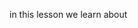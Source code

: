 in this lesson we learn about <script> tag, is used to embed a client-side script (JavaScript) and Script files are attached to HTML with the src attribute
